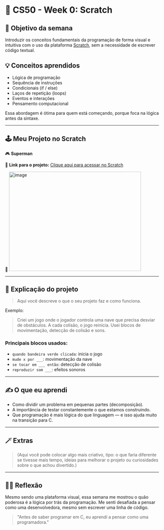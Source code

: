 # 🧠 CS50 - Week 0: Scratch

## 🎯 Objetivo da semana

Introduzir os conceitos fundamentais da programação de forma visual e intuitiva com o uso da plataforma [Scratch](https://scratch.mit.edu), sem a necessidade de escrever código textual.

## 💡 Conceitos aprendidos

- Lógica de programação
- Sequência de instruções
- Condicionais (if / else)
- Laços de repetição (loops)
- Eventos e interações
- Pensamento computacional

Essa abordagem é ótima para quem está começando, porque foca na lógica antes da sintaxe.

---

## 🕹️ Meu Projeto no Scratch

🎮 **Superman** 

🔗 **Link para o projeto:** [Clique aqui para acessar no Scratch]([https://scratch.mit.edu/](https://scratch.mit.edu/projects/1198431777))

📸 
<img width="432" height="324" alt="image" src="https://github.com/user-attachments/assets/57429c73-ccca-44ca-a143-2d82f27265f8" />


---

## 🧩 Explicação do projeto

> Aqui você descreve o que o seu projeto faz e como funciona.

Exemplo:
> Criei um jogo onde o jogador controla uma nave que precisa desviar de obstáculos. A cada colisão, o jogo reinicia. Usei blocos de movimentação, detecção de colisão e sons.

### Principais blocos usados:
- `quando bandeira verde clicada`: inicia o jogo
- `mude x por ___`: movimentação da nave
- `se tocar em ___ então`: detecção de colisão
- `reproduzir som ___`: efeitos sonoros

---

## ✍️ O que eu aprendi

- Como dividir um problema em pequenas partes (decomposição).
- A importância de testar constantemente o que estamos construindo.
- Que programação é mais lógica do que linguagem — e isso ajuda muito na transição para C.

---

## 🪄 Extras

> (Aqui você pode colocar algo mais criativo, tipo: o que faria diferente se tivesse mais tempo, ideias para melhorar o projeto ou curiosidades sobre o que achou divertido.)

---

## 🧘‍♀️ Reflexão

Mesmo sendo uma plataforma visual, essa semana me mostrou o quão poderosa é a lógica por trás da programação. Me senti desafiada a pensar como uma desenvolvedora, mesmo sem escrever uma linha de código.

> "Antes de saber programar em C, eu aprendi a pensar como uma programadora."

